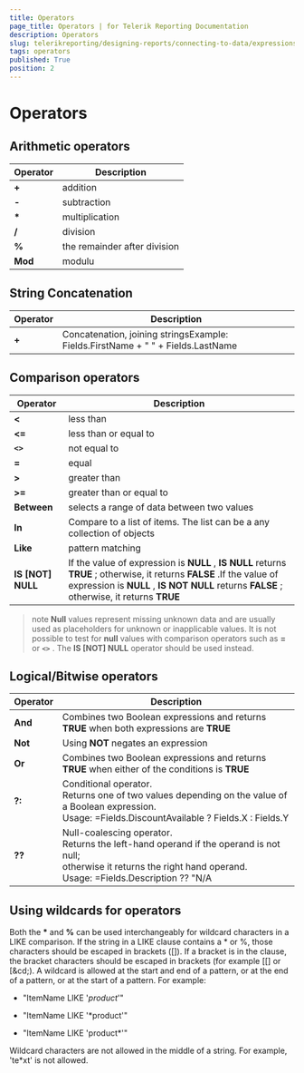 ```yaml
---
title: Operators
page_title: Operators | for Telerik Reporting Documentation
description: Operators
slug: telerikreporting/designing-reports/connecting-to-data/expressions/expressions-reference/operators
tags: operators
published: True
position: 2
---
```


# Operators



## Arithmetic operators


| Operator | Description |
| ------ | ------ |
| __+__ |addition|
| __-__ |subtraction|
| __*__ |multiplication|
| __/__ |division|
| __%__ |the remainder after division|
| __Mod__ |modulu|




## String Concatenation


| Operator | Description |
| ------ | ------ |
| __+__ |Concatenation, joining stringsExample: Fields.FirstName + " " + Fields.LastName|




## Comparison operators


| Operator | Description |
| ------ | ------ |
| __<__ |less than|
| __<=__ |less than or equal to|
| __```<>```__ |not equal to|
| __=__ |equal|
| __>__ |greater than|
| __>=__ |greater than or equal to|
| __Between__ |selects a range of data between two values|
| __In__ |Compare to a list of items. The list can be a any collection of objects|
| __Like__ |pattern matching|
| __IS [NOT] NULL__ |If the value of expression is __NULL__ , __IS NULL__ returns __TRUE__ ; 						otherwise, it returns __FALSE__ .If the value of expression is __NULL__ , __IS NOT NULL__ returns __FALSE__ ; 			    	otherwise, it returns __TRUE__ |




>note  __Null__  values represent missing unknown data and are usually used as placeholders for unknown or inapplicable values.            It is not possible to test for  __null__  values with comparison operators such as  __=__  or  __```<>```__ .           The  __IS [NOT] NULL__  operator should be used instead.         


## Logical/Bitwise operators


| Operator | Description |
| ------ | ------ |
| __And__ |Combines two Boolean expressions and returns __TRUE__ when both expressions are __TRUE__ |
| __Not__ |Using __NOT__ negates an expression|
| __Or__ |Combines two Boolean expressions and returns __TRUE__ when either of the conditions is __TRUE__ |
| __?:__ |Conditional operator.<br/>            Returns one of two values depending on the value of a Boolean expression. <br/>            Usage: =Fields.DiscountAvailable ? Fields.X : Fields.Y|
| __??__ |Null-coalescing operator.<br/>            Returns the left-hand operand if the operand is not null; <br/>            otherwise it returns the right hand operand.  <br/>            Usage: =Fields.Description ?? "N/A|




## Using wildcards for operators

Both the __*__  and __%__  can be used interchangeably for wildcard characters 			in a LIKE comparison. If the string in a LIKE clause contains a * 			or %, those characters should be escaped in brackets ([]). If a 			bracket is in the clause, the bracket characters should be escaped 			in brackets (for example [[] or [&cd;). A wildcard is allowed 			at the start and end of a pattern, or at the end of a pattern, or 			at the start of a pattern. For example:

* "ItemName LIKE '*product*'"

* "ItemName LIKE '*product'"

* "ItemName LIKE 'product*'"

Wildcard characters are not allowed in the middle of a string. 				For example, 'te*xt' is not allowed.
